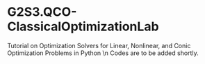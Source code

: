 # G2S3.QCO-ClassicalOptimizationLab
Tutorial on Optimization Solvers for Linear, Nonlinear, and Conic Optimization Problems in Python \n
Codes are to be added shortly. 
